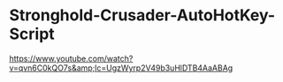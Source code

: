 # Stronghold-Crusader-AutoHotKey-Script
https://www.youtube.com/watch?v=qvn6C0kQO7s&amp;lc=UgzWyrp2V49b3uHlDTB4AaABAg
